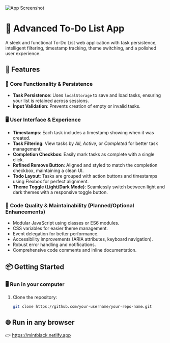 ![App Screenshot](https://drive.google.com/uc?id=1qozWFEE9HX7vMhDL_8VipiVyZo04THqr)
# 📝 Advanced To-Do List App

A sleek and functional To-Do List web application with task persistence, intelligent filtering, timestamp tracking, theme switching, and a polished user experience.

## 🚀 Features

### 🔐 Core Functionality & Persistence
- **Task Persistence**: Uses `localStorage` to save and load tasks, ensuring your list is retained across sessions.
- **Input Validation**: Prevents creation of empty or invalid tasks.

### 🖥️ User Interface & Experience
- **Timestamps**: Each task includes a timestamp showing when it was created.
- **Task Filtering**: View tasks by _All_, _Active_, or _Completed_ for better task management.
- **Completion Checkbox**: Easily mark tasks as complete with a single click.
- **Refined Remove Button**: Aligned and styled to match the completion checkbox, maintaining a clean UI.
- **Todo Layout**: Tasks are grouped with action buttons and timestamps using Flexbox for perfect alignment.
- **Theme Toggle (Light/Dark Mode)**: Seamlessly switch between light and dark themes with a responsive toggle button.

### 🧰 Code Quality & Maintainability (Planned/Optional Enhancements)
- Modular JavaScript using classes or ES6 modules.
- CSS variables for easier theme management.
- Event delegation for better performance.
- Accessibility improvements (ARIA attributes, keyboard navigation).
- Robust error handling and notifications.
- Comprehensive code comments and inline documentation.


## 📦 Getting Started

### 🖥️ Run in your computer
1. Clone the repository:

   ```bash
   git clone https://github.com/your-username/your-repo-name.git
## 🌐 Run in any browser
👉 https://mintblack.netlify.app


